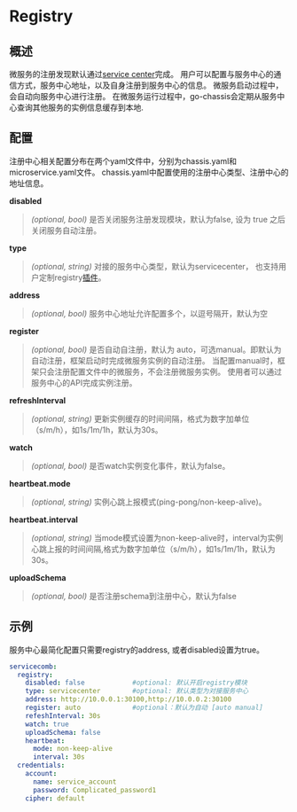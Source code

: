 # Registry

## 概述

微服务的注册发现默认通过[service center](https://github.com/apache/servicecomb-service-center)完成。
用户可以配置与服务中心的通信方式，服务中心地址，以及自身注册到服务中心的信息。 微服务启动过程中，会自动向服务中心进行注册。 在微服务运行过程中，go-chassis会定期从服务中心查询其他服务的实例信息缓存到本地.

## 配置

注册中心相关配置分布在两个yaml文件中，分别为chassis.yaml和microservice.yaml文件。 chassis.yaml中配置使用的注册中心类型、注册中心的地址信息。

**disabled**
> *(optional, bool)* 是否关闭服务注册发现模块，默认为false, 设为 true 之后关闭服务自动注册。

**type**
> *(optional, string)* 对接的服务中心类型，默认为servicecenter，
> 也支持用户定制registry[插件](https://github.com/go-chassis/go-chassis-extension/tree/master/registry)。


**address**
> *(optional, bool)* 服务中心地址允许配置多个，以逗号隔开，默认为空

**register**
> *(optional, bool)* 是否自动自注册，默认为 auto，可选manual。即默认为自动注册，框架启动时完成微服务实例的自动注册。
> 当配置manual时，框架只会注册配置文件中的微服务，不会注册微服务实例。
> 使用者可以通过服务中心的API完成实例注册。

**refreshInterval**
> *(optional, string)* 更新实例缓存的时间间隔，格式为数字加单位（s/m/h），如1s/1m/1h，默认为30s。

**watch**
> *(optional, bool)*  是否watch实例变化事件，默认为false。

**heartbeat.mode**
> *(optional, string)* 实例心跳上报模式(ping-pong/non-keep-alive)。

**heartbeat.interval**
> *(optional, string)* 当mode模式设置为non-keep-alive时，interval为实例心跳上报的时间间隔,格式为数字加单位（s/m/h），如1s/1m/1h，默认为30s。

**uploadSchema**
> *(optional, bool)*  是否注册schema到注册中心，默认为false

## 示例

服务中心最简化配置只需要registry的address, 或者disabled设置为true。

```yaml
servicecomb:
  registry:
    disabled: false            #optional: 默认开启registry模块
    type: servicecenter        #optional: 默认类型为对接服务中心
    address: http://10.0.0.1:30100,http://10.0.0.2:30100
    register: auto             #optional：默认为自动 [auto manual]
    refeshInterval: 30s
    watch: true
    uploadSchema: false 
    heartbeat:
      mode: non-keep-alive
      interval: 30s
  credentials:
    account:
      name: service_account
      password: Complicated_password1
    cipher: default
```





